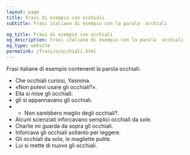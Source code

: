 ```yaml
---
layout: page
title: Frasi di esempio con occhiali 
subtitle: Frasi italiane di esempio con la parola  occhiali

og_title: Frasi di esempio con occhiali 
og_description: Frasi italiane di esempio con la parola  occhiali
og_type: website
permalink: /frasi/o/occhiali.html
---
```


Frasi italiane di esempio contenenti la parola occhiali:


- Che occhiali curiosi, Yasmina.
- «Non potevi usare gli occhiali?».
- Ella si mise gli occhiali.
- gli si appannavano gli occhiali.
- - Non sarebbero meglio degli occhiali?.
- Alcuni scienziati inforcavano semplici occhiali da sole.
- Charlie mi guarda da sopra gli occhiali.
- Inforcava gli occhiali soltanto per leggere.
- Gli occhiali da sole, le magliette pulite.
- Lui si mette di nuovo gli occhiali.
